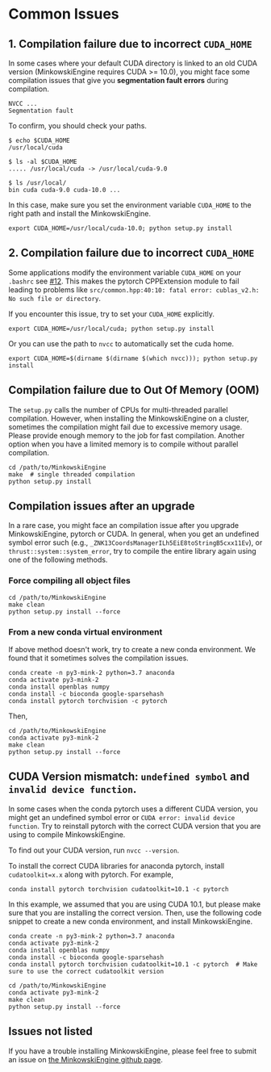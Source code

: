 # Common Issues


## 1. Compilation failure due to incorrect `CUDA_HOME`

In some cases where your default CUDA directory is linked to an old CUDA version (MinkowskiEngine requires CUDA >= 10.0), you might face some compilation issues that give you **segmentation fault errors** during compilation.

```
NVCC ...
Segmentation fault
```

To confirm, you should check your paths.

```
$ echo $CUDA_HOME
/usr/local/cuda

$ ls -al $CUDA_HOME
..... /usr/local/cuda -> /usr/local/cuda-9.0

$ ls /usr/local/
bin cuda cuda-9.0 cuda-10.0 ...
```

In this case, make sure you set the environment variable `CUDA_HOME` to the right path and install the MinkowskiEngine.

```
export CUDA_HOME=/usr/local/cuda-10.0; python setup.py install
```


## 2. Compilation failure due to incorrect `CUDA_HOME`

Some applications modify the environment variable `CUDA_HOME` on your `.bashrc` see [#12](https://github.com/StanfordVL/MinkowskiEngine/issues/12).
This makes the pytorch CPPExtension module to fail leading to problems like `src/common.hpp:40:10: fatal error: cublas_v2.h: No such file or directory`.

If you encounter this issue, try to set your `CUDA_HOME` explicitly.

```
export CUDA_HOME=/usr/local/cuda; python setup.py install
```

Or you can use the path to `nvcc` to automatically set the cuda home.

```
export CUDA_HOME=$(dirname $(dirname $(which nvcc))); python setup.py install
```


## Compilation failure due to Out Of Memory (OOM)

The `setup.py` calls the number of CPUs for multi-threaded parallel compilation. However, when installing the MinkowskiEngine on a cluster, sometimes the compilation might fail due to excessive memory usage. Please provide enough memory to the job for fast compilation. Another option when you have a limited memory is to compile without parallel compilation.

```
cd /path/to/MinkowskiEngine
make  # single threaded compilation
python setup.py install
```


## Compilation issues after an upgrade

In a rare case, you might face an compilation issue after you upgrade MinkowskiEngine, pytorch or CUDA. In general, when you get an undefined symbol error such (e.g., `_ZNK13CoordsManagerILh5EiE8toStringB5cxx11Ev`), or `thrust::system::system_error`, try to compile the entire library again using one of the following methods.

### Force compiling all object files

```
cd /path/to/MinkowskiEngine
make clean
python setup.py install --force
```


### From a new conda virtual environment

If above method doesn't work, try to create a new conda environment. We found that it sometimes solves the compilation issues.

```
conda create -n py3-mink-2 python=3.7 anaconda
conda activate py3-mink-2
conda install openblas numpy
conda install -c bioconda google-sparsehash
conda install pytorch torchvision -c pytorch
```

Then,

```
cd /path/to/MinkowskiEngine
conda activate py3-mink-2
make clean
python setup.py install --force
```


## CUDA Version mismatch: `undefined symbol` and `invalid device function`.

In some cases when the conda pytorch uses a different CUDA version, you might get an undefined symbol error or `CUDA error: invalid device function`.
Try to reinstall pytorch with the correct CUDA version that you are using to compile MinkowskiEngine.

To find out your CUDA version, run `nvcc --version`.

To install the correct CUDA libraries for anaconda pytorch, install `cudatoolkit=x.x` along with pytorch. For example,

```
conda install pytorch torchvision cudatoolkit=10.1 -c pytorch
```

In this example, we assumed that you are using CUDA 10.1, but please make sure that you are installing the correct version. Then, use the following code snippet to create a new conda environment, and install MinkowskiEngine.

```
conda create -n py3-mink-2 python=3.7 anaconda
conda activate py3-mink-2
conda install openblas numpy
conda install -c bioconda google-sparsehash
conda install pytorch torchvision cudatoolkit=10.1 -c pytorch  # Make sure to use the correct cudatoolkit version

cd /path/to/MinkowskiEngine
conda activate py3-mink-2
make clean
python setup.py install --force
```


## Issues not listed

If you have a trouble installing MinkowskiEngine, please feel free to submit an issue on [the MinkowskiEngine github page](https://github.com/StanfordVL/MinkowskiEngine/issues).
